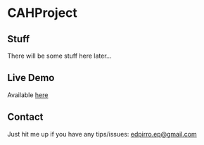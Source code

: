 # CAHProject

## Stuff
There will be some stuff here later...

## Live Demo
Available [here](https://cah.devedhub.com/)

## Contact
Just hit me up if you have any tips/issues: edpirro.ep@gmail.com

